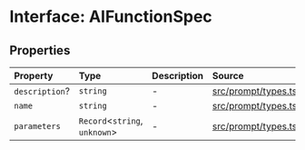 # Interface: AIFunctionSpec

## Properties

| Property | Type | Description | Source |
| :------ | :------ | :------ | :------ |
| `description`? | `string` | - | [src/prompt/types.ts:55](https://github.com/colelawrence/dexter/blob/6b94c49/src/prompt/types.ts#L55) |
| `name` | `string` | - | [src/prompt/types.ts:54](https://github.com/colelawrence/dexter/blob/6b94c49/src/prompt/types.ts#L54) |
| `parameters` | `Record`\<`string`, `unknown`\> | - | [src/prompt/types.ts:56](https://github.com/colelawrence/dexter/blob/6b94c49/src/prompt/types.ts#L56) |

